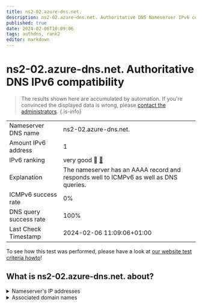 ```yaml
---
title: ns2-02.azure-dns.net.
description: ns2-02.azure-dns.net. Authoritative DNS Nameserver IPv6 compatibility
published: true
date: 2024-02-06T10:09:06
tags: authdns, rank2
editor: markdown
---
```


# ns2-02.azure-dns.net. Authoritative DNS IPv6 compatibility

> The results shown here are accumulated by automation. If you're convinced the displayed data is wrong, please [contact the administrators](/howto/chat). 
{.is-info}




|   |   |
| - | - |
| Nameserver DNS name | ns2-02.azure-dns.net.
| Amount IPv6 address | 1
| IPv6 ranking | very good :2nd_place_medal: [🔗](/howto/ranking) |
| Explanation | The nameserver has an AAAA record and responds well to ICMPv6 as well as DNS queries. |
| ICMPv6 success rate | 0%|
| DNS query success rate | 100% |
| Last Check Timestamp | 2024-02-06 11:09:06+01:00 |

To see how this test was performed, please have a look at [our website test criteria howto](/howto/testcriteria/authdns)!


## What is ns2-02.azure-dns.net. about?




<details>
<summary>Nameserver's IP addresses</summary>

2620:1ec:8ec:700::2

</details>



<details>
<summary>Associated domain names</summary>

chat.openai.com

openai.com

</details>
